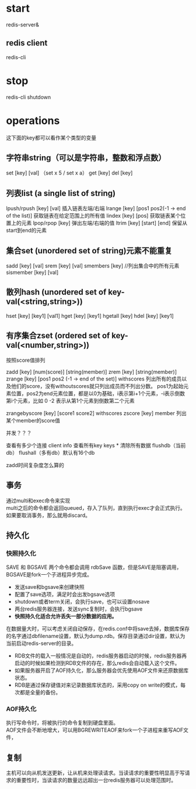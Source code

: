 # start
redis-server&
## redis client
redis-cli

# stop
redis-cli shutdown
 
# operations
这下面的key都可以看作某个类型的变量
## 字符串string（可以是字符串，整数和浮点数）
set [key] [val] （set x 5 / set x a）
get [key]
del [key]

## 列表list (a single list of string)
lpush/rpush [key] [val]  插入链表左端/右端
lrange [key] [pos1 pos2(-1 -> end of the list)]  获取链表在给定范围上的所有值
lindex [key] [pos]  获取链表某个位置上的元素
lpop/rpop [key]  弹出左端/右端的值
ltrim [key] [start] [end]  保留从start到end的元素

## 集合set (unordered set of string)元素不能重复
sadd [key] [val]
srem [key] [val]
smembers [key] //列出集合中的所有元素
sismember [key] [val]

## 散列hash (unordered set of key-val(<string,string>))
hset [key] [key1] [val1]
hget [key] [key1]
hgetall [key]
hdel [key] [key1]

## 有序集合zset (ordered set of key-val(<number,string>))
按照score值排列

zadd [key] [num(score)] [string(member)]
zrem [key] [string(member)]
zrange [key] [pos1 pos2 (-1 -> end of the set)] withscores    列出所有的成员以及他们的score，没有withoutscores就只列出成员而不列出分数。
pos1为起始元素位置，pos2为end元素位置，都是以0为基础，i表示第i+1个元素，-i表示倒数第i个元素，比如 0 -2 表示从第1个元素到倒数第二个元素

zrangebyscore [key] [score1 score2] withscores
zscore [key] member  列出某个member的score值

并发？？？

查看有多少个连接    client info
查看所有key        keys *
清除所有数据       flushdb（当前db） flushall（多有db）默认有16个db

zadd时间复杂度怎么算的

## 事务
通过multi和exec命令来实现  
multi之后的命令都会返回queued，存入了队列，直到执行exec才会正式执行。
如果要取消事务，那么就用discard。

## 持久化
### 快照持久化
SAVE 和 BGSAVE 两个命令都会调用 rdbSave 函数，但是SAVE是阻塞调用，BGSAVE是fork一个子进程异步完成。  

* 发送save和bgsave来创建快照
* 配置了save选项，满足时会出发bgsave选项
* shutdown或者term关闭，会执行save，也可以设置nosave
* 两台redis服务器连接，发送sync复制时，会执行bgsave
* **快照持久化适合允许丢失一部分数据的应用。**

在数据量大时，可以考虑关闭自动保存，在redis.conf中将save去掉，数据库保存的名字通过dbfilename设置，默认为dump.rdb。保存目录通过dir设置，默认为当前启动redis-server的目录。

* RDB文件的载入一般情况是自动的，redis服务器启动的时候，redis服务器再启动的时候如果检测到RDB文件的存在，那么redis会自动载入这个文件。
* 如果服务器开启了AOF持久化，那么服务器会优先使用AOF文件来还原数据库状态。
* RDB是通过保存键值对来记录数据库状态的，采用copy on write的模式，每次都是全量的备份。

### AOF持久化
执行写命令时，将被执行的命令复制到硬盘里面。  
AOF文件会不断地增大，可以用BGREWRITEAOF来fork一个子进程来重写AOF文件，


## 复制
主机可以向从机发送更新，让从机来处理读请求。当读请求的重要性明显高于写请求的重要性时，当读请求的数量远远超出一台redis服务器可以处理范围时。